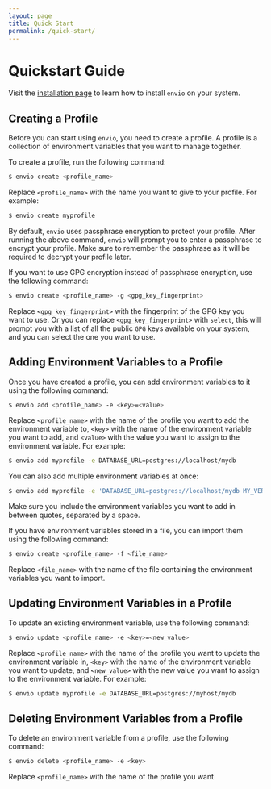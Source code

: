 ```yaml
---
layout: page
title: Quick Start
permalink: /quick-start/
---
```


# Quickstart Guide

Visit the [installation page](/installation/) to learn how to install `envio` on your system.


## Creating a Profile

Before you can start using `envio`, you need to create a profile. A profile is a collection of environment variables that you want to manage together.

To create a profile, run the following command:

```sh
$ envio create <profile_name>
```

Replace `<profile_name>` with the name you want to give to your profile. For example:

```sh
$ envio create myprofile
```

By default, `envio` uses passphrase encryption to protect your profile. After running the above command, `envio` will prompt you to enter a passphrase to encrypt your profile. Make sure to remember the passphrase as it will be required to decrypt your profile later.

If you want to use GPG encryption instead of passphrase encryption, use the following command:

```sh
$ envio create <profile_name> -g <gpg_key_fingerprint>
```

Replace `<gpg_key_fingerprint>` with the fingerprint of the GPG key you want to use. Or you can replace `<gpg_key_fingerprint>` with `select`, this will prompt you with a list of all the public `GPG` keys available on your system, and you can select the one you want to use.

## Adding Environment Variables to a Profile

Once you have created a profile, you can add environment variables to it using the following command:

```sh
$ envio add <profile_name> -e <key>=<value>
```

Replace `<profile_name>` with the name of the profile you want to add the environment variable to, `<key>` with the name of the environment variable you want to add, and `<value>` with the value you want to assign to the environment variable. For example:

```sh
$ envio add myprofile -e DATABASE_URL=postgres://localhost/mydb
```

You can also add multiple environment variables at once:

```sh
$ envio add myprofile -e 'DATABASE_URL=postgres://localhost/mydb MY_VERY_SECRETIVE_KEY=1234'
```

Make sure you include the environment variables you want to add in between quotes, separated by a space.

If you have environment variables stored in a file, you can import them using the following command:

```sh
$ envio create <profile_name> -f <file_name>
```

Replace `<file_name>` with the name of the file containing the environment variables you want to import.

## Updating Environment Variables in a Profile

To update an existing environment variable, use the following command:

```sh
$ envio update <profile_name> -e <key>=<new_value>
```

Replace `<profile_name>` with the name of the profile you want to update the environment variable in, `<key>` with the name of the environment variable you want to update, and `<new_value>` with the new value you want to assign to the environment variable. For example:

```sh
$ envio update myprofile -e DATABASE_URL=postgres://myhost/mydb
```

## Deleting Environment Variables from a Profile

To delete an environment variable from a profile, use the following command:

```sh
$ envio delete <profile_name> -e <key>
```

Replace `<profile_name>` with the name of the profile you want